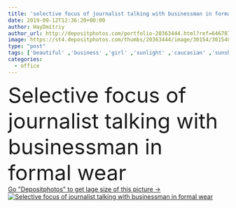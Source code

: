 ```yaml
---
title: 'selective focus of journalist talking with businessman in formal wear '
date: 2019-09-12T12:36:20+00:00
author: HayDmitriy
author_url: http://depositphotos.com/portfolio-20363444.html?ref=64678756
image: https://st4.depositphotos.com/thumbs/20363444/image/30154/301540700/api_thumb_450.jpg?forcejpeg=true
type: "post"
tags: ['beautiful' ,'business' ,'girl' ,'sunlight' ,'caucasian' ,'sunshine' ,'sunny' ,'european' ,'connection' ,'corporate' ,'office' ,'suit' ,'woman' ,'communication' ,'talk' ,'wireless' ,'talking' ,'manager' ,'businessman' ,'indoors' ,'inside' ,'profession' ,'attractive' ,'executive' ,'gadget' ,'daylight' ,'journalist' ,'interview' ,'daytime' ,'folder' ,'smartphone' ,'partial' ,'Journalism' ,'Cropped' ,'interviewing' ,'professional occupation' ,'Two People' ,'selective focus' ,'young adult' ,'formal wear' ,'low angle view' ,'digital device' ]
categories: 
  - office
---
```

<div aling="center">
            <font size="60"> Selective focus of journalist talking with businessman in formal wear</font>   
</div>
<div>
    <a href='https://depositphotos.com/301540700/stock-photo-selective-focus-journalist-talking-businessman.html?ref=64678756' target=_blank > Go "Depositphotos" to get lage size of this picture ->
        <img href='https://depositphotos.com/301540700/stock-photo-selective-focus-journalist-talking-businessman.html?ref=64678756' src='https://st4.depositphotos.com/20363444/30154/i/950/depositphotos_301540700-stock-photo-selective-focus-journalist-talking-businessman.jpg?forcejpeg=true' alt='Selective focus of journalist talking with businessman in formal wear' >
    </a>
</div>
